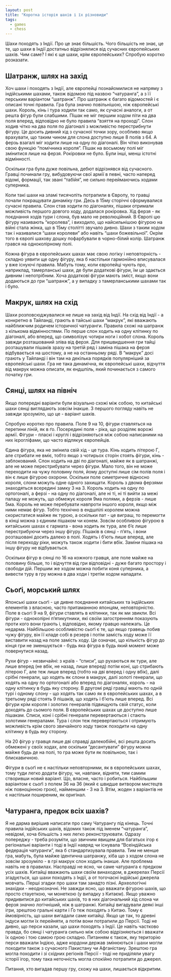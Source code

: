 ```yaml
---
layout: post
title: "Коротка історія шахів і їх різновиди"
tags:
  - games
  - chess
---
```


Шахи походять з Індії.
Про це знає більшість.
Чого більшість не знає, це те, що шахи в Індії достатньо відрізнялися від сучасних європейських шахів.
Чим саме? І які є ще шахи, крім європейських? Спробую коротко розказати.

## Шатранж, шлях на захід

Хоч шахи і походять з Індії, але європейці познайомилися не напряму з індійськими шахами, також відомою під назвою “чатуранга”, а з її перським варіантом “шатранж”.
Про шатранж є багато відомостей і є описані точні правила.
Гра була значно повільнішою, ніж європейські шахи.
Король, кінь і тура ходили так само, як сучасні аналоги, а от решта фігур були слабшими.
Пішак не міг першим ходом піти на два поля вперед, відповідно не було правила “взяття на проході”.
Слон ходив чітко на два поля по діагоналі з можливістю перестрибнути фігуру.
Це досить дивний хід з сучасної точки зору, особливо якщо врахувати, що таким чином для слона доступно лише 8 полів з 64.
А ферзь взагалі міг ходити лише на одну по діагоналі.
Він чітко виконував свою функцію “помічника короля”.
Пішак на восьмому полі міг змінитися лише на ферзя.
Рокіровки не було.
Були інші, менш істотні відмінності.

Оскільки гра була дуже повільна, дебют відрізнявся від сучасного.
Гравці починали гру, вибудовуючи свої армії в певні, часто наперед відомі, формації, так звані “табійя”, не сильно переймаючись ходами суперника.

Коли такі шахи на зламі тисячоліть потрапили в Європу, то гравці почали покращувати динаміку гри.
Десь в 15му сторіччі сформувалися сучасні правила.
Слон став ходити по діагоналях, пішаки отримали можливість першого довгого ходу, додалася рокіровка.
Хід ферзя - як поєднання ходів тури і слона, був мало не революційний.
В Європі цю фігуру називають “королева”, і виходило, що найсильнішою фігурою на війні стала жінка, що в 15му столітті звучало дивно.
Шахи з таким ходом так і називалися “шахи королеви” або навіть “шахи божевільної”.
Окрім того в європі шахову дошку пофарбували в чорно-білий колір.
Шатранж грався на одноколірному полі.

Кожна фігура в європейських шахах має свою логіку і неповторність - складно уявити ще одну фігуру, яка б настільки гармонійно вписувалася у вже існуючі правила.
Мабуть тому, коли європейці чують про, наприклад, тамерланські шахи, де були додаткові фігури, їм це здається дивним і непотрібним.
Хоча додаткові фігури мають зміст, якщо вони додаються до гри “шатранж”, а у випадку з тамерланськими шахами так і було.

## Макрук, шлях на схід

Шахи розповсюджувалися не лише на захід від Індії.
На схід від Індії - а конкретно в Тайланді, грають в тайські шахи “макрук”, які вважають найближчим родичем історичної чатуранги.
Правила схожі на шатранж з кількома відмінностями.
По перше слон ходить на одну клітинку по діагоналі, або вперед, що символізує чотири ноги і хобот слона.
Король завжди розташований зліва від ферзя.
Для пришвидшення гри тайці розташували пішаків зразу на третій ряд і заміна пішака на ферзя відбувається на шостому, а не на останньому ряді.
В “макрук” досі грають у Тайланді і він там на декілька порядків популярніший за європейські шахи.
Гра не така динамічна, як європейські шахи, відчуття від макрук можна описати, як ендшпіль, який починається з самого початку гри.

## Сянці, шлях на північ

Якщо попередні варіанти були візуально схожі між собою, то китайські шахи сянці виглядають зовсім інакше.
З першого погляду навіть не завжди зрозуміло, що це - варіант шахів.
 
Спробую коротко про правила.
Поле 9 на 10, фігури ставляться на перетини ліній, як в ґо.
Посередині поля - ріка, що розділяє ворожі армії.
Фігури - пласкі і круглі і відрізняються між собою написаними на них ієрогліфами, що часто відлякує європейців.
 
Єдина фігура, яка не змінила свій хід - це тура.
Кінь ходить літерою Г, але стрибати не вміє, тобто якщо з чотирьох сторін стоять фігури, кінь - заблокований.
Слон ходить на дві по діагоналі, майже як в шатранжі, але не може перестрибувати через фігури.
Мало того, він не може переходити на чужу половину поля, йому доступні лише сім полів поля і він є лише фігурою охорони.
Оскільки поле симетричне відносно короля, слони можуть одне одного захищати.
Король з двома ферзями знаходяться всередині замку 3 на 3.
Король ходить на одну по ортогоналі, а ферзі - на одну по діагоналі, але ні ті, ні ті вийти за межі палацу не можуть, що обмежує короля 9ма полями, а ферзів - лише 5ма.
Король не може перебувати навпроти іншого короля, якщо між ними немає фігур.
Тобто технічно в ендшпілі королем можна скористатися майже як турою, а оскільки пат - це виграш, то перемогти в кінці можна з єдиним пішаком чи конем.
Зовсім особливою фігурою в китайських шахах є гармата - вона ходить як тура, але б’є лише перестрибуючи через іншу фігуру.
Пішаків в сянці - п’ять, і вони розташовані досить далеко в полі.
Ходять і б’ють лише вперед, але після переходу ріки, можуть також ходити і бити вбік.
Заміни пішака на іншу фігуру не відбувається.
 
Оскільки фігур в сянці по 16 на кожного гравця, але поле майже на половину більше, то і відчуття від гри відповідні - дуже багато простору і свободи дій.
Першим же ходом можна побити коня суперника, а вивести туру в гру можна в два ходи і третім ходом нападати.

## Сьоґі, морський шлях

Японські шахи сьоґі - це дивне поєднання китайських та індійських елементів з власною, часто притаманною японцям, неповторністю.
Поле в сьогі 9 на 9, фігури ставлять в клітинки, так як ми звикли.
Всі фігури - одноколірні п’ятикутники, які своїм загостренням показують проти кого вони грають і, відповідно, якому гравцю належать.
Це недарма.
Найбільшою особливістю сьоґі є те, що якщо гравець побив чужу фігуру, він її кладе собі в резерв і потім замість ходу може її виставити назад на поле замість ходу.
Це означає, що кількість фігур до кінця гри не зменшується - будь яка фігура в будь який момент може повернутися назад.

Рухи фігур - незвичайні: з країв - “списи”, що рухаються як тури, але лише вперед (не вбік, не назад, лише вперед) потім коні, що стрибають літерою Г, але теж лише вперед (тобто на дві вперед і одну вбік), далі срібні генерали, що ходять як слони в макрук, далі золоті генерали, що ходять на одну по ортогоналі або вперед по діагоналях, король - на одну клітинку в будь яку сторону.
В другомі ряді гравці мають по одній турі і одному слону - що ходять так само як в європейських шахах, а в третьому ряді стоять 9 пішаків, що ходять і б’ють лише вперед.
Всі фігури крім короля і золотих генералів підвищують свій статус, коли доходять до сьомого поля.
В європейських шахах це доступно лише пішакам.
Списи, коні і срібні генерали перевертаються і стають золотими генералами.
Тура і слон теж перевертаються і отримують можливість крім свого звичайного ходу також походити на одну клітинку в будь яку сторону.

На 20 фігур у гравця лише дві справді далекобійні, всі решта досить обмежені у своїх ходах, але оскільки “десантувати” фігуру можна майже будь де на полі, то гра може бути як повільною, так і блискавичною.

Фігури в сьоґі не є настільки неповторними, як в європейських шахах, тому туди легко додати фігуру, чи, навпаки, відняти, тим самим створивши новий варіант.
Що, власне, часто і робиться.
Найбільшим варіантом є сьоґі з полем 36 на 36 (який є швидше витвором мистецтв ніж повноцінною грою), найменшим - 3 на 3.
Втім, жоден з варіантів не є настільки поширеним, як оригінал.

## Чатуранга, предок всіх шахів?

Я не дарма вирішив написати про саму Чатурангу під кінець.
Точні правила індійських шахів, відомих також під іменем “чатуранга”, невідомі, хоча більшість з них легко реконструювати.
Одразу попереджу - треба розуміти, що звичним явищем для багатьох ігор є регіональні варіанти і тоді в Індії навряд чи існувала “Всеіндійська федерація чатуранги”, яка б стандартизувала правила.
Тим не менше гра, мабуть, була майже ідентична шатранжу, хіба що з ходом слона не зовсім зрозуміло - в грі макрук слон ходить інакше.
Але проблема навіть не в правилах.
Насправді не ясно, чи саме чатуранга є предком усіх шахів.
Китайці вважають шахи своїм винаходом, в джерелах Персії згадується, що шахи походять з Індії, а от тогочасні індійські джерела мовчать.
Перші згадки про шахи там занадто пізні.
Археологічні знахідки - неоднозначні.
Не завжди ясно, що вважати фігурою шахів, що просто стауеткою, чи монеткою (у випадку з Китаєм).
Якщо уважно придивитися до китайських шахів, то в них діагональний хід слона чи ферзя значно логічніший, ніж в шатранжі.
Китайці вигадували деякі інші ігри, зрештою гральні карти і Ґо теж походять з Китаю.
Тому є ймовірність, що шахи вигадали саме китайці.
Якщо це так, то древні індуси могли їх перейняти, а потім вони потрапили до Персії.
Тоді не дивно, що перси казали, що шахи походять з Індії.
Це навіть частково правда, бо сянці і чатуранга сильно між собою відрізняються і вважати їх одною і тою самою грою складно.
Питанням є також, яку територію перси вважали Індією, адже кордони держав змінюються і шахи могли походити також з сучасного Пакистану чи Афганістану.
Зрештою гра могла походити і зі східних регіонів Персії - тоді не приділяли увагу історії ігор, тому така неточність могла спокійно потрапити до джерел.

Питання, хто вигадав першу гру, схожу на шахи, лишається відкритим.
 


